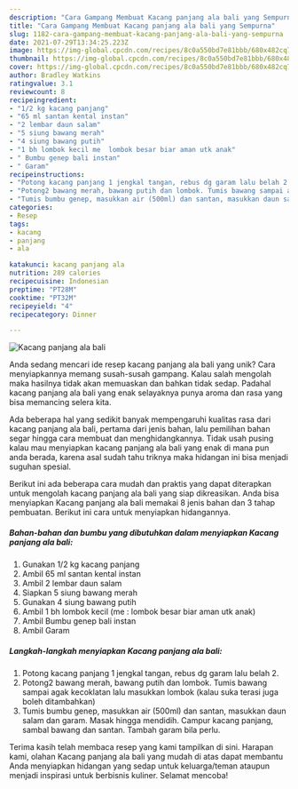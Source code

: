 ```yaml
---
description: "Cara Gampang Membuat Kacang panjang ala bali yang Sempurna"
title: "Cara Gampang Membuat Kacang panjang ala bali yang Sempurna"
slug: 1182-cara-gampang-membuat-kacang-panjang-ala-bali-yang-sempurna
date: 2021-07-29T13:34:25.223Z
image: https://img-global.cpcdn.com/recipes/8c0a550bd7e81bbb/680x482cq70/kacang-panjang-ala-bali-foto-resep-utama.jpg
thumbnail: https://img-global.cpcdn.com/recipes/8c0a550bd7e81bbb/680x482cq70/kacang-panjang-ala-bali-foto-resep-utama.jpg
cover: https://img-global.cpcdn.com/recipes/8c0a550bd7e81bbb/680x482cq70/kacang-panjang-ala-bali-foto-resep-utama.jpg
author: Bradley Watkins
ratingvalue: 3.1
reviewcount: 8
recipeingredient:
- "1/2 kg kacang panjang"
- "65 ml santan kental instan"
- "2 lembar daun salam"
- "5 siung bawang merah"
- "4 siung bawang putih"
- "1 bh lombok kecil me  lombok besar biar aman utk anak"
- " Bumbu genep bali instan"
- " Garam"
recipeinstructions:
- "Potong kacang panjang 1 jengkal tangan, rebus dg garam lalu belah 2."
- "Potong2 bawang merah, bawang putih dan lombok. Tumis bawang sampai agak kecoklatan lalu masukkan lombok (kalau suka terasi juga boleh ditambahkan)"
- "Tumis bumbu genep, masukkan air (500ml) dan santan, masukkan daun salam dan garam. Masak hingga mendidih. Campur kacang panjang, sambal bawang dan santan. Tambah garam bila perlu."
categories:
- Resep
tags:
- kacang
- panjang
- ala

katakunci: kacang panjang ala 
nutrition: 289 calories
recipecuisine: Indonesian
preptime: "PT28M"
cooktime: "PT32M"
recipeyield: "4"
recipecategory: Dinner

---
```



![Kacang panjang ala bali](https://img-global.cpcdn.com/recipes/8c0a550bd7e81bbb/680x482cq70/kacang-panjang-ala-bali-foto-resep-utama.jpg)

Anda sedang mencari ide resep kacang panjang ala bali yang unik? Cara menyiapkannya memang susah-susah gampang. Kalau salah mengolah maka hasilnya tidak akan memuaskan dan bahkan tidak sedap. Padahal kacang panjang ala bali yang enak selayaknya punya aroma dan rasa yang bisa memancing selera kita.



Ada beberapa hal yang sedikit banyak mempengaruhi kualitas rasa dari kacang panjang ala bali, pertama dari jenis bahan, lalu pemilihan bahan segar hingga cara membuat dan menghidangkannya. Tidak usah pusing kalau mau menyiapkan kacang panjang ala bali yang enak di mana pun anda berada, karena asal sudah tahu triknya maka hidangan ini bisa menjadi suguhan spesial.


Berikut ini ada beberapa cara mudah dan praktis yang dapat diterapkan untuk mengolah kacang panjang ala bali yang siap dikreasikan. Anda bisa menyiapkan Kacang panjang ala bali memakai 8 jenis bahan dan 3 tahap pembuatan. Berikut ini cara untuk menyiapkan hidangannya.

<!--inarticleads1-->

##### Bahan-bahan dan bumbu yang dibutuhkan dalam menyiapkan Kacang panjang ala bali:

1. Gunakan 1/2 kg kacang panjang
1. Ambil 65 ml santan kental instan
1. Ambil 2 lembar daun salam
1. Siapkan 5 siung bawang merah
1. Gunakan 4 siung bawang putih
1. Ambil 1 bh lombok kecil (me : lombok besar biar aman utk anak)
1. Ambil  Bumbu genep bali instan
1. Ambil  Garam




<!--inarticleads2-->

##### Langkah-langkah menyiapkan Kacang panjang ala bali:

1. Potong kacang panjang 1 jengkal tangan, rebus dg garam lalu belah 2.
1. Potong2 bawang merah, bawang putih dan lombok. Tumis bawang sampai agak kecoklatan lalu masukkan lombok (kalau suka terasi juga boleh ditambahkan)
1. Tumis bumbu genep, masukkan air (500ml) dan santan, masukkan daun salam dan garam. Masak hingga mendidih. Campur kacang panjang, sambal bawang dan santan. Tambah garam bila perlu.




Terima kasih telah membaca resep yang kami tampilkan di sini. Harapan kami, olahan Kacang panjang ala bali yang mudah di atas dapat membantu Anda menyiapkan hidangan yang sedap untuk keluarga/teman ataupun menjadi inspirasi untuk berbisnis kuliner. Selamat mencoba!
